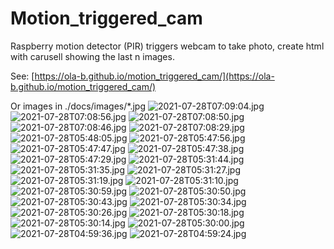 # Motion_triggered_cam
Raspberry motion detector (PIR) triggers webcam to take photo, create html with carusell showing the last n images.

See: [https://ola-b.github.io/motion_triggered_cam/](https://ola-b.github.io/motion_triggered_cam/)


Or images in ./docs/images/*.jpg
![2021-07-28T07:09:04.jpg](https://github.com/Ola-B/motion_triggered_cam/blob/main/docs/images/2021-07-28T07:09:04.jpg "2021-07-28T07:09:04.jpg")
![2021-07-28T07:08:56.jpg](https://github.com/Ola-B/motion_triggered_cam/blob/main/docs/images/2021-07-28T07:08:56.jpg "2021-07-28T07:08:56.jpg")
![2021-07-28T07:08:50.jpg](https://github.com/Ola-B/motion_triggered_cam/blob/main/docs/images/2021-07-28T07:08:50.jpg "2021-07-28T07:08:50.jpg")
![2021-07-28T07:08:46.jpg](https://github.com/Ola-B/motion_triggered_cam/blob/main/docs/images/2021-07-28T07:08:46.jpg "2021-07-28T07:08:46.jpg")
![2021-07-28T07:08:29.jpg](https://github.com/Ola-B/motion_triggered_cam/blob/main/docs/images/2021-07-28T07:08:29.jpg "2021-07-28T07:08:29.jpg")
![2021-07-28T05:48:05.jpg](https://github.com/Ola-B/motion_triggered_cam/blob/main/docs/images/2021-07-28T05:48:05.jpg "2021-07-28T05:48:05.jpg")
![2021-07-28T05:47:56.jpg](https://github.com/Ola-B/motion_triggered_cam/blob/main/docs/images/2021-07-28T05:47:56.jpg "2021-07-28T05:47:56.jpg")
![2021-07-28T05:47:47.jpg](https://github.com/Ola-B/motion_triggered_cam/blob/main/docs/images/2021-07-28T05:47:47.jpg "2021-07-28T05:47:47.jpg")
![2021-07-28T05:47:38.jpg](https://github.com/Ola-B/motion_triggered_cam/blob/main/docs/images/2021-07-28T05:47:38.jpg "2021-07-28T05:47:38.jpg")
![2021-07-28T05:47:29.jpg](https://github.com/Ola-B/motion_triggered_cam/blob/main/docs/images/2021-07-28T05:47:29.jpg "2021-07-28T05:47:29.jpg")
![2021-07-28T05:31:44.jpg](https://github.com/Ola-B/motion_triggered_cam/blob/main/docs/images/2021-07-28T05:31:44.jpg "2021-07-28T05:31:44.jpg")
![2021-07-28T05:31:35.jpg](https://github.com/Ola-B/motion_triggered_cam/blob/main/docs/images/2021-07-28T05:31:35.jpg "2021-07-28T05:31:35.jpg")
![2021-07-28T05:31:27.jpg](https://github.com/Ola-B/motion_triggered_cam/blob/main/docs/images/2021-07-28T05:31:27.jpg "2021-07-28T05:31:27.jpg")
![2021-07-28T05:31:19.jpg](https://github.com/Ola-B/motion_triggered_cam/blob/main/docs/images/2021-07-28T05:31:19.jpg "2021-07-28T05:31:19.jpg")
![2021-07-28T05:31:10.jpg](https://github.com/Ola-B/motion_triggered_cam/blob/main/docs/images/2021-07-28T05:31:10.jpg "2021-07-28T05:31:10.jpg")
![2021-07-28T05:30:59.jpg](https://github.com/Ola-B/motion_triggered_cam/blob/main/docs/images/2021-07-28T05:30:59.jpg "2021-07-28T05:30:59.jpg")
![2021-07-28T05:30:50.jpg](https://github.com/Ola-B/motion_triggered_cam/blob/main/docs/images/2021-07-28T05:30:50.jpg "2021-07-28T05:30:50.jpg")
![2021-07-28T05:30:43.jpg](https://github.com/Ola-B/motion_triggered_cam/blob/main/docs/images/2021-07-28T05:30:43.jpg "2021-07-28T05:30:43.jpg")
![2021-07-28T05:30:34.jpg](https://github.com/Ola-B/motion_triggered_cam/blob/main/docs/images/2021-07-28T05:30:34.jpg "2021-07-28T05:30:34.jpg")
![2021-07-28T05:30:26.jpg](https://github.com/Ola-B/motion_triggered_cam/blob/main/docs/images/2021-07-28T05:30:26.jpg "2021-07-28T05:30:26.jpg")
![2021-07-28T05:30:18.jpg](https://github.com/Ola-B/motion_triggered_cam/blob/main/docs/images/2021-07-28T05:30:18.jpg "2021-07-28T05:30:18.jpg")
![2021-07-28T05:30:14.jpg](https://github.com/Ola-B/motion_triggered_cam/blob/main/docs/images/2021-07-28T05:30:14.jpg "2021-07-28T05:30:14.jpg")
![2021-07-28T05:30:00.jpg](https://github.com/Ola-B/motion_triggered_cam/blob/main/docs/images/2021-07-28T05:30:00.jpg "2021-07-28T05:30:00.jpg")
![2021-07-28T04:59:36.jpg](https://github.com/Ola-B/motion_triggered_cam/blob/main/docs/images/2021-07-28T04:59:36.jpg "2021-07-28T04:59:36.jpg")
![2021-07-28T04:59:24.jpg](https://github.com/Ola-B/motion_triggered_cam/blob/main/docs/images/2021-07-28T04:59:24.jpg "2021-07-28T04:59:24.jpg")
